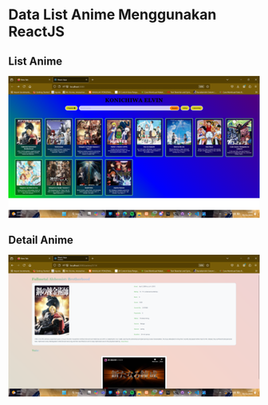 # Data List Anime Menggunakan ReactJS

## List Anime
![alt text](https://github.com/elvintan8/jikan-restful-api/blob/main/public/img-2.png?raw=true)


## Detail Anime
![alt text](https://github.com/elvintan8/jikan-restful-api/blob/main/public/img-3.png?raw=true)

